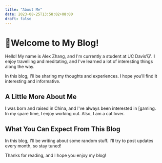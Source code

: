 ```yaml
---
title: "About Me"
date: 2023-08-25T13:58:02+08:00
draft: false    
---
```

# 👋Welcome to My Blog!

Hello! My name is Alex Zhang, and I'm currently a student at UC Davis🐮. I enjoy travelling and meditating, and I've learned a lot of interesting things along the way.

In this blog, I'll be sharing my thoughts and experiences. I hope you'll find it interesting and informative.

## A Little More About Me

I was born and raised in China, and I've always been interested in [gaming. In my spare time, I enjoy working out. Also, I am a cat lover.

## What You Can Expect From This Blog

In this blog, I'll be writing about some random stuff. I'll try to post updates every month, so stay tuned!

Thanks for reading, and I hope you enjoy my blog!
